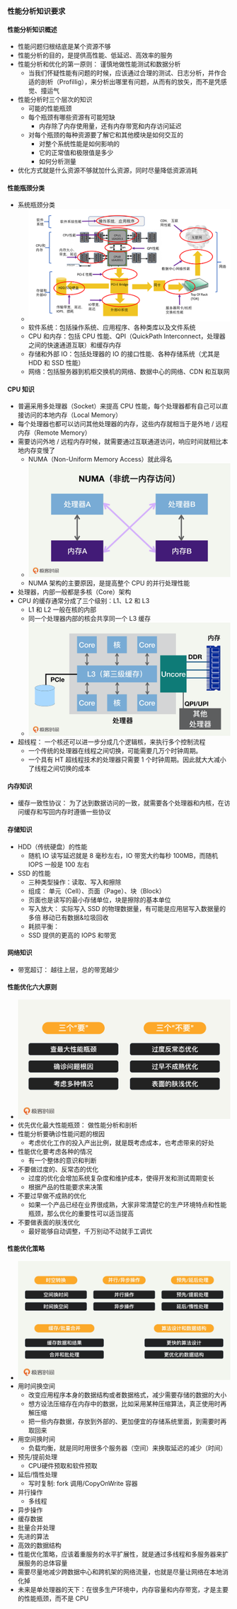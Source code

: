 ### 性能分析知识要求
#### 性能分析知识概述
- 性能问题归根结底是某个资源不够
- 性能分析的目的，是提供高性能、低延迟、高效率的服务
- 性能分析和优化的第一原则： 谨慎地做性能测试和数据分析
    - 当我们怀疑性能有问题的时候，应该通过合理的测试、日志分析，并作合适的剖析（Profillig），来分析出哪里有问题，从而有的放矢，而不是凭感觉、撞运气
- 性能分析时三个层次的知识
    - 可能的性能瓶颈
    - 每个瓶颈有哪些资源有可能短缺
        - 内存除了内存使用量，还有内存带宽和内存访问延迟
    - 对每个瓶颈的每种资源要了解它和其他模块是如何交互的
        - 对整个系统性能是如何影响的
        - 它的正常值和极限值是多少
        - 如何分析测量
- 优化方式就是什么资源不够就加什么资源，同时尽量降低资源消耗 

#### 性能瓶颈分类
- 系统瓶颈分类
    - ![image](../../ref_images/20200215/ba67d606c4d8246075779100502308d8.png)
    - 软件系统：包括操作系统、应用程序、各种类库以及文件系统
    - CPU 和内存：包括 CPU 性能、QPI（QuickPath Interconnect，处理器之间的快速通道互联）和缓存内存
    - 存储和外部 IO：包括处理器的 IO 的接口性能、各种存储系统（尤其是 HDD 和 SSD 性能）
    - 网络：包括服务器到机柜交换机的网络、数据中心的网络、CDN 和互联网
    
#### CPU 知识
 - 普遍采用多处理器（Socket）来提高 CPU 性能，每个处理器都有自己可以直接访问的本地内存（Local Memory）
 - 每个处理器也都可以访问其他处理器的内存，这些内存就相当于是外地 / 远程内存（Remote Memory）
 - 需要访问外地 / 远程内存时候，就需要通过互联通道访问，响应时间就相比本地内存变慢了
     - NUMA（Non-Uniform Memory Access）就此得名
     - ![image](../../ref_images/20200215/88b6a75956af211654f2fe6c13a0c933.png) 
     - NUMA 架构的主要原因，是提高整个 CPU 的并行处理性能
 - 处理器，内部一般都是多核（Core）架构
 - CPU 的缓存通常分成了三个级别：L1、L2 和 L3
     - L1 和 L2 一般在核的内部
     - 同一个处理器内部的核会共享同一个 L3 缓存
     - ![image](../../ref_images/20200215/354764adfca130abdc7ae15a0fafd0e7.png)    
 - 超线程： 一个核还可以进一步分成几个逻辑核，来执行多个控制流程
     - 一个传统的处理器在线程之间切换，可能需要几万个时钟周期。
     - 一个具有 HT 超线程技术的处理器只需要 1 个时钟周期。因此就大大减小了线程之间切换的成本

#### 内存知识
- 缓存一致性协议： 为了达到数据访问的一致，就需要各个处理器和内核，在访问缓存和写回内存时遵循一些协议

#### 存储知识
- HDD（传统硬盘）的性能
    - 随机 IO 读写延迟就是 8 毫秒左右，IO 带宽大约每秒 100MB，而随机 IOPS 一般是 100 左右
- SSD 的性能
    - 三种类型操作：读取、写入和擦除
    - 组成： 单元（Cell）、页面（Page）、块（Block）
    - 页面也是读写的最小存储单位，块是擦除的基本单位
    - 写入放大： 实际写入 SSD 的物理数据量，有可能是应用层写入数据量的多倍 移动已有数据&垃圾回收
    - 耗损平衡：
    - SSD 提供的更高的 IOPS 和带宽     

#### 网络知识
- 带宽超订： 越往上层，总的带宽越少

#### 性能优化六大原则
- ![image](../../ref_images/20200215/bc08d73063d641b231db155d7ffe26bb.jpg)
- 优先优化最大性能瓶颈： 做性能分析和剖析
- 性能分析要确诊性能问题的根因
    - 考虑优化工作的投入产出比例，就是既考虑成本，也考虑带来的好处
- 性能优化要考虑各种的情况
    - 有一个整体的意识和判断
- 不要做过度的、反常态的优化
    - 过度的优化会增加系统复杂度和维护成本，使得开发和测试周期变长
    - 根据产品的性能要求来决策
- 不要过早做不成熟的优化
    - 如果一个产品已经在业界很成熟，大家非常清楚它的生产环境特点和性能瓶颈，那么优化的重要性可以适当提高 
- 不要做表面的肤浅优化
    - 最好能够自动调整，千万别动不动就手工调优
    
#### 性能优化策略
 - ![image](../../ref_images/20200215/5cc1f7f09fb87ec47cccaeda6948d484.png)    
 - 用时间换空间
     - 改变应用程序本身的数据结构或者数据格式，减少需要存储的数据的大小
     - 想方设法压缩存在内存中的数据，比如采用某种压缩算法，真正使用时再解压缩
     - 把一些内存数据，存放到外部的、更加便宜的存储系统里面，到需要时再取回来
 - 用空间换时间
     - 负载均衡，就是同时用很多个服务器（空间）来换取延迟的减少（时间）
 - 预先/提前处理
     - CPU硬件预取和软件预取
 - 延后/惰性处理
     - 写时复制: fork 调用/CopyOnWrite 容器       
 - 并行操作
     - 多线程
 - 异步操作
 - 缓存数据
 - 批量合并处理
 - 先进的算法
 - 高效的数据结构
 - 性能优化策略，应该着重服务的水平扩展性，就是通过多线程和多服务器来扩展服务的总体容量
 - 需要尽量地减少跨数据中心和跨机架的网络流量，也就是尽量让网络在本地消化掉
 - 未来是单处理器的天下：在很多生产环境中，内存容量和内存带宽，才是主要的性能瓶颈，而不是 CPU